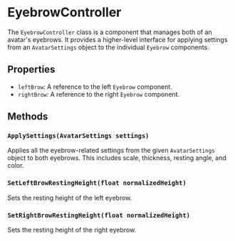 # EyebrowController

The `EyebrowController` class is a component that manages both of an avatar's eyebrows. It provides a higher-level interface for applying settings from an `AvatarSettings` object to the individual `Eyebrow` components.

## Properties

-   `leftBrow`: A reference to the left `Eyebrow` component.
-   `rightBrow`: A reference to the right `Eyebrow` component.

## Methods

### `ApplySettings(AvatarSettings settings)`

Applies all the eyebrow-related settings from the given `AvatarSettings` object to both eyebrows. This includes scale, thickness, resting angle, and color.

### `SetLeftBrowRestingHeight(float normalizedHeight)`

Sets the resting height of the left eyebrow.

### `SetRightBrowRestingHeight(float normalizedHeight)`

Sets the resting height of the right eyebrow.
